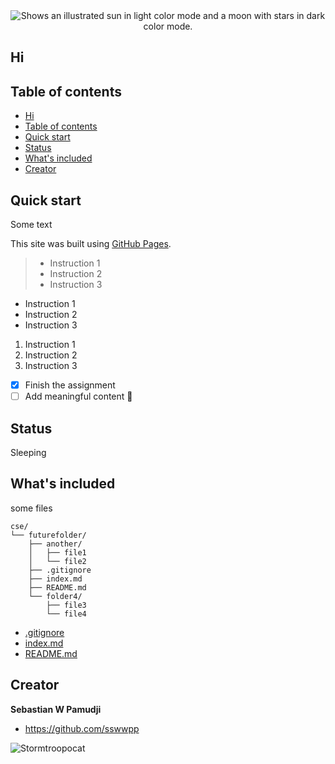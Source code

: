 <picture width="100" align="center">
  <source media="(prefers-color-scheme: dark)" srcset="https://user-images.githubusercontent.com/25423296/163456776-7f95b81a-f1ed-45f7-b7ab-8fa810d529fa.png" >
  <source media="(prefers-color-scheme: light)" srcset="https://user-images.githubusercontent.com/25423296/163456779-a8556205-d0a5-45e2-ac17-42d089e3c3f8.png">
  <img alt="Shows an illustrated sun in light color mode and a moon with stars in dark color mode." src="https://user-images.githubusercontent.com/25423296/163456779-a8556205-d0a5-45e2-ac17-42d089e3c3f8.png">
</picture>

## Hi

## Table of contents
- [Hi](#hi)
- [Table of contents](#table-of-contents)
- [Quick start](#quick-start)
- [Status](#status)
- [What's included](#whats-included)
- [Creator](#creator)


## Quick start

Some text

This site was built using [GitHub Pages](https://pages.github.com/).

> - Instruction 1
> - Instruction 2
> - Instruction 3

- Instruction 1
- Instruction 2
- Instruction 3

1. Instruction 1
2. Instruction 2
3. Instruction 3

- [x] Finish the assignment
- [ ] Add meaningful content :tada:
## Status

Sleeping

## What's included

some files

```
cse/
└── futurefolder/
    ├── another/
    │   ├── file1
    │   └── file2
    ├── .gitignore
    ├── index.md
    ├── README.md
    └── folder4/
        ├── file3
        └── file4
```
- [.gitignore](/.gitignore)
- [index.md](/index.md)
- [README.md](/README.md)

## Creator

**Sebastian W Pamudji**

- <https://github.com/sswwpp>

![Stormtroopocat](https://octodex.github.com/images/stormtroopocat.jpg "The Stormtroopocat")
